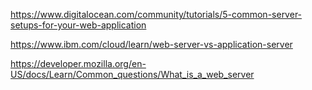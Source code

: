 https://www.digitalocean.com/community/tutorials/5-common-server-setups-for-your-web-application

https://www.ibm.com/cloud/learn/web-server-vs-application-server

https://developer.mozilla.org/en-US/docs/Learn/Common_questions/What_is_a_web_server

